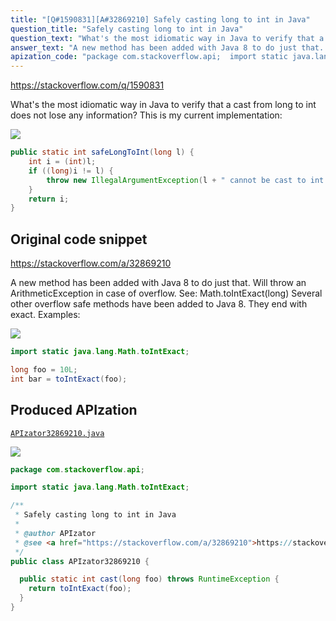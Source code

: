 ```yaml
---
title: "[Q#1590831][A#32869210] Safely casting long to int in Java"
question_title: "Safely casting long to int in Java"
question_text: "What's the most idiomatic way in Java to verify that a cast from long to int does not lose any information? This is my current implementation:"
answer_text: "A new method has been added with Java 8 to do just that. Will throw an ArithmeticException in case of overflow. See: Math.toIntExact(long) Several other overflow safe methods have been added to Java 8. They end with exact. Examples:"
apization_code: "package com.stackoverflow.api;  import static java.lang.Math.toIntExact;  /**  * Safely casting long to int in Java  *  * @author APIzator  * @see <a href=\"https://stackoverflow.com/a/32869210\">https://stackoverflow.com/a/32869210</a>  */ public class APIzator32869210 {    public static int cast(long foo) throws RuntimeException {     return toIntExact(foo);   } }"
---
```


https://stackoverflow.com/q/1590831

What&#x27;s the most idiomatic way in Java to verify that a cast from long to int does not lose any information?
This is my current implementation:


<div class="code-logo"><img src="/stackoverflow.png" /></div>

```java
public static int safeLongToInt(long l) {
    int i = (int)l;
    if ((long)i != l) {
        throw new IllegalArgumentException(l + " cannot be cast to int without changing its value.");
    }
    return i;
}
```


## Original code snippet

https://stackoverflow.com/a/32869210

A new method has been added with Java 8 to do just that.
Will throw an ArithmeticException in case of overflow.
See: Math.toIntExact(long)
Several other overflow safe methods have been added to Java 8. They end with exact.
Examples:

<div class="code-logo"><img src="/stackoverflow.png" /></div>

```java
import static java.lang.Math.toIntExact;

long foo = 10L;
int bar = toIntExact(foo);
```

## Produced APIzation

[`APIzator32869210.java`](https://github.com/pasqualesalza/apization-temp-data/raw/master/search/APIzator32869210.java)

<div class="code-logo"><img src="/apizator.png" /></div>

```java
package com.stackoverflow.api;

import static java.lang.Math.toIntExact;

/**
 * Safely casting long to int in Java
 *
 * @author APIzator
 * @see <a href="https://stackoverflow.com/a/32869210">https://stackoverflow.com/a/32869210</a>
 */
public class APIzator32869210 {

  public static int cast(long foo) throws RuntimeException {
    return toIntExact(foo);
  }
}

```